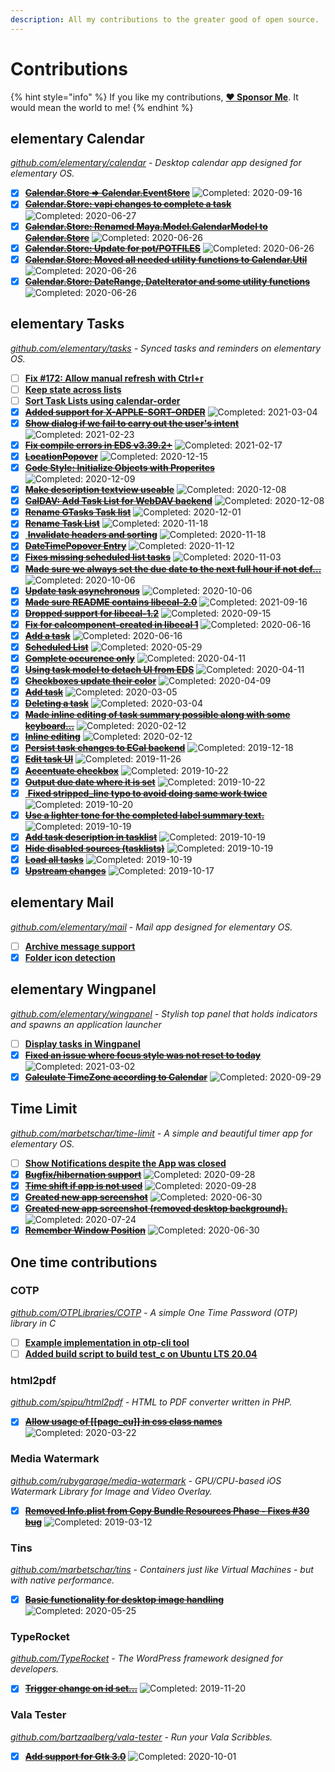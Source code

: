 ```yaml
---
description: All my contributions to the greater good of open source.
---
```


# Contributions

{% hint style="info" %}
If you like my contributions, [**❤️ Sponsor Me**](https://github.com/sponsors/marbetschar). It would mean the world to me!
{% endhint %}

## elementary Calendar

[_github.com/elementary/calendar_](https://github.com/elementary/calendar) _- Desktop calendar app designed for elementary OS._

* [x] [~~**Calendar.Store =&gt; Calendar.EventStore**~~](https://github.com/elementary/calendar/pull/595) ![Completed: 2020-09-16](https://img.shields.io/badge/completed-2020--09--16-lightgrey?style=social)
* [x] [~~**Calendar.Store: vapi changes to complete a task**~~](https://github.com/elementary/calendar/pull/558) ![Completed: 2020-06-27](https://img.shields.io/badge/completed-2020--06--27-lightgrey?style=social)
* [x] [~~**Calendar.Store: Renamed Maya.Model.CalendarModel to Calendar.Store**~~](https://github.com/elementary/calendar/pull/557) ![Completed: 2020-06-26](https://img.shields.io/badge/completed-2020--06--26-lightgrey?style=social)
* [x] [~~**Calendar.Store: Update for pot/POTFILES**~~](https://github.com/elementary/calendar/pull/556) ![Completed: 2020-06-26](https://img.shields.io/badge/completed-2020--06--26-lightgrey?style=social)
* [x] [~~**Calendar.Store: Moved all needed utility functions to Calendar.Util**~~](https://github.com/elementary/calendar/pull/555) ![Completed: 2020-06-26](https://img.shields.io/badge/completed-2020--06--26-lightgrey?style=social)
* [x] [~~**Calendar.Store: DateRange, DateIterator and some utility functions**~~](https://github.com/elementary/calendar/pull/554) ![Completed: 2020-06-26](https://img.shields.io/badge/completed-2020--06--26-lightgrey?style=social)

## elementary Tasks

[_github.com/elementary/tasks_](https://github.com/elementary/tasks/) _- Synced tasks and reminders on elementary OS._

* [ ] [**Fix \#172: Allow manual refresh with Ctrl+r**](https://github.com/elementary/tasks/pull/200)
* [ ] [**Keep state across lists**](https://github.com/elementary/tasks/pull/197)
* [ ] [**Sort Task Lists using calendar-order**](https://github.com/elementary/tasks/pull/192)
* [x] [~~**Added support for X-APPLE-SORT-ORDER**~~](https://github.com/elementary/tasks/pull/198) ![Completed: 2021-03-04](https://img.shields.io/badge/completed-2021--03--04-lightgrey?style=social)
* [x] [~~**Show dialog if we fail to carry out the user's intent**~~](https://github.com/elementary/tasks/pull/189) ![Completed: 2021-02-23](https://img.shields.io/badge/completed-2021--02--23-lightgrey?style=social)
* [x] [~~**Fix compile errors in EDS v3.39.2+**~~](https://github.com/elementary/tasks/pull/193) ![Completed: 2021-02-17](https://img.shields.io/badge/completed-2021--02--17-lightgrey?style=social)
* [x] [~~**LocationPopover**~~](https://github.com/elementary/tasks/pull/174) ![Completed: 2020-12-15](https://img.shields.io/badge/completed-2020--12--15-lightgrey?style=social)
* [x] [~~**Code Style: Initialize Objects with Properites**~~](https://github.com/elementary/tasks/pull/179) ![Completed: 2020-12-09](https://img.shields.io/badge/completed-2020--12--09-lightgrey?style=social)
* [x] [~~**Make description textview useable**~~](https://github.com/elementary/tasks/pull/177) ![Completed: 2020-12-08](https://img.shields.io/badge/completed-2020--12--08-lightgrey?style=social)
* [x] [~~**CalDAV: Add Task List for WebDAV backend**~~](https://github.com/elementary/tasks/pull/150) ![Completed: 2020-12-08](https://img.shields.io/badge/completed-2020--12--08-lightgrey?style=social)
* [x] [~~**Rename GTasks Task list**~~](https://github.com/elementary/tasks/pull/165) ![Completed: 2020-12-01](https://img.shields.io/badge/completed-2020--12--01-lightgrey?style=social)
* [x] [~~**Rename Task List**~~](https://github.com/elementary/tasks/pull/153) ![Completed: 2020-11-18](https://img.shields.io/badge/completed-2020--11--18-lightgrey?style=social)
* [x] [ ~~**Invalidate headers and sorting**~~](https://github.com/elementary/tasks/pull/125) ![Completed: 2020-11-18](https://img.shields.io/badge/completed-2020--11--18-lightgrey?style=social)
* [x] [~~**DateTimePopover Entry**~~](https://github.com/elementary/tasks/pull/159) ![Completed: 2020-11-12](https://img.shields.io/badge/completed-2020--11--12-lightgrey?style=social)
* [x] [~~**Fixes missing scheduled list tasks**~~](https://github.com/elementary/tasks/pull/147) ![Completed: 2020-11-03](https://img.shields.io/badge/completed-2020--11--03-lightgrey?style=social)
* [x] [~~**Made sure we always set the due date to the next full hour if not def…**~~](https://github.com/elementary/tasks/pull/102) ![Completed: 2020-10-06](https://img.shields.io/badge/completed-2020--10--06-lightgrey?style=social)
* [x] [~~**Update task asynchronous**~~](https://github.com/elementary/tasks/pull/144) ![Completed: 2020-10-06](https://img.shields.io/badge/completed-2020--10--06-lightgrey?style=social)
* [x] [~~**Made sure README contains libecal-2.0**~~](https://github.com/elementary/tasks/pull/132) ![Completed: 2021-09-16](https://img.shields.io/badge/completed-2021--09--16-lightgrey?style=social)
* [x] [~~**Dropped support for libecal-1.2**~~](https://github.com/elementary/tasks/pull/130) ![Completed: 2020-09-15](https://img.shields.io/badge/completed-2020--09--15-lightgrey?style=social)
* [x] [~~**Fix for calcomponent-created in libecal 1**~~](https://github.com/elementary/tasks/pull/122) ![Completed: 2020-06-16](https://img.shields.io/badge/completed-2020--06--16-lightgrey?style=social)
* [x] [~~**Add a task**~~](https://github.com/elementary/tasks/pull/116) ![Completed: 2020-06-16](https://img.shields.io/badge/completed-2020--06--16-lightgrey?style=social)
* [x] [~~**Scheduled List**~~](https://github.com/elementary/tasks/pull/120) ![Completed: 2020-05-29](https://img.shields.io/badge/completed-2020--05--29-lightgrey?style=social)
* [x] [~~**Complete occurence only**~~](https://github.com/elementary/tasks/pull/106) ![Completed: 2020-04-11](https://img.shields.io/badge/completed-2020--04--11-lightgrey?style=social)
* [x] [~~**Using task model to detach UI from EDS**~~](https://github.com/elementary/tasks/pull/100) ![Completed: 2020-04-11](https://img.shields.io/badge/completed-2020--04--11-lightgrey?style=social)
* [x] [~~**Checkboxes update their color**~~](https://github.com/elementary/tasks/pull/103) ![Completed: 2020-04-09](https://img.shields.io/badge/completed-2020--04--09-lightgrey?style=social)
* [x] [~~**Add task**~~](https://github.com/elementary/tasks/pull/89) ![Completed: 2020-03-05](https://img.shields.io/badge/completed-2020--03--05-lightgrey?style=social)
* [x] [~~**Deleting a task**~~](https://github.com/elementary/tasks/pull/88) ![Completed: 2020-03-04](https://img.shields.io/badge/completed-2020--03--04-lightgrey?style=social)
* [x] [~~**Made inline editing of task summary possible along with some keyboard…**~~](https://github.com/elementary/tasks/pull/76) ![Completed: 2020-02-12](https://img.shields.io/badge/completed-2020--02--12-lightgrey?style=social)
* [x] [~~**Inline editing**~~](https://github.com/elementary/tasks/pull/78) ![Completed: 2020-02-12](https://img.shields.io/badge/completed-2020--02--12-lightgrey?style=social)
* [x] [~~**Persist task changes to ECal backend**~~](https://github.com/elementary/tasks/pull/61) ![Completed: 2019-12-18](https://img.shields.io/badge/completed-2019--12--18-lightgrey?style=social)
* [x] [~~**Edit task UI**~~](https://github.com/elementary/tasks/pull/59) ![Completed: 2019-11-26](https://img.shields.io/badge/completed-2019--11--26-lightgrey?style=social)
* [x] [~~**Accentuate checkbox**~~](https://github.com/elementary/tasks/pull/55) ![Completed: 2019-10-22](https://img.shields.io/badge/completed-2019--10--22-lightgrey?style=social)
* [x] [~~**Output due date where it is set**~~](https://github.com/elementary/tasks/pull/50) ![Completed: 2019-10-22](https://img.shields.io/badge/completed-2019--10--22-lightgrey?style=social)
* [x] [ ~~**Fixed stripped\_line typo to avoid doing same work twice**~~](https://github.com/elementary/tasks/pull/48) ![Completed: 2019-10-20](https://img.shields.io/badge/completed-2019--10--20-lightgrey?style=social)
* [x] [~~**Use a lighter tone for the completed label summary text.**~~](https://github.com/elementary/tasks/pull/43) ![Completed: 2019-10-19](https://img.shields.io/badge/completed-2019--10--19-lightgrey?style=social)
* [x] [~~**Add task description in tasklist**~~](https://github.com/elementary/tasks/pull/39) ![Completed: 2019-10-19](https://img.shields.io/badge/completed-2019--10--19-lightgrey?style=social)
* [x] [~~**Hide disabled sources \(tasklists\)**~~](https://github.com/elementary/tasks/pull/38) ![Completed: 2019-10-19](https://img.shields.io/badge/completed-2019--10--19-lightgrey?style=social)
* [x] [~~**Load all tasks**~~](https://github.com/elementary/tasks/pull/44) ![Completed: 2019-10-19](https://img.shields.io/badge/completed-2019--10--19-lightgrey?style=social)
* [x] [~~**Upstream changes**~~](https://github.com/marbetschar/tasks/pull/2) ![Completed: 2019-10-17](https://img.shields.io/badge/completed-2019--10--17-lightgrey?style=social)

## elementary Mail

[_github.com/elementary/mail_](https://github.com/elementary/mail) _- Mail app designed for elementary OS._

* [ ] [**Archive message support**](https://github.com/elementary/mail/pull/542)
* [x] [**Folder icon detection**](https://github.com/elementary/mail/pull/545)

## elementary Wingpanel

[_github.com/elementary/wingpanel_](https://github.com/elementary/wingpanel) _- Stylish top panel that holds indicators and spawns an application launcher_

* [ ] [**Display tasks in Wingpanel**](https://github.com/elementary/wingpanel-indicator-datetime/pull/252)
* [x] [~~**Fixed an issue where focus style was not reset to today**~~](https://github.com/elementary/wingpanel-indicator-datetime/pull/251) ![Completed: 2021-03-02](https://img.shields.io/badge/completed-2021--03--02-lightgrey?style=social)
* [x] [~~**Calculate TimeZone according to Calendar**~~](https://github.com/elementary/wingpanel-indicator-datetime/pull/233) ![Completed: 2020-09-29](https://img.shields.io/badge/completed-2020--09--29-lightgrey?style=social)

## Time Limit

[_github.com/marbetschar/time-limit_](https://github.com/marbetschar/time-limit) _- A simple and beautiful timer app for elementary OS._

* [ ] [**Show Notifications despite the App was closed**](https://github.com/marbetschar/time-limit/issues/31)
* [x] [~~**Bugfix/hibernation support**~~](https://github.com/marbetschar/time-limit/pull/40) ![Completed: 2020-09-28](https://img.shields.io/badge/completed-2020--09--28-lightgrey?style=social)
* [x] [~~**Time shift if app is not used**~~](https://github.com/marbetschar/time-limit/pull/39) ![Completed: 2020-09-28](https://img.shields.io/badge/completed-2020--09--28-lightgrey?style=social)
* [x] [~~**Created new app screenshot**~~](https://github.com/marbetschar/time-limit/pull/35) ![Completed: 2020-06-30](https://img.shields.io/badge/completed-2020--06--30-lightgrey?style=social)
* [x] [~~**Created new app screenshot \(removed desktop background\).**~~](https://github.com/marbetschar/time-limit/pull/35) ![Completed: 2020-07-24](https://img.shields.io/badge/completed-2020--07--24-lightgrey?style=social)
* [x] [~~**Remember Window Position**~~](https://github.com/marbetschar/time-limit/pull/34) ![Completed: 2020-06-30](https://img.shields.io/badge/completed-2020--06--30-lightgrey?style=social)

## One time contributions

### COTP

[_github.com/OTPLibraries/COTP_](https://github.com/OTPLibraries/COTP) _- A simple One Time Password \(OTP\) library in C_

* [ ] [**Example implementation in otp-cli tool**](https://github.com/OTPLibraries/COTP/pull/5)
* [ ] [**Added build script to build test\_c on Ubuntu LTS 20.04**](https://github.com/OTPLibraries/COTP/pull/4)

### html2pdf

[_github.com/spipu/html2pdf_](https://github.com/spipu/html2pdf) _- HTML to PDF converter written in PHP._

* [x] [~~**Allow usage of \[\[page\_cu\]\] in css class names**~~](https://github.com/spipu/html2pdf/pull/525) ![Completed: 2020-03-22](https://img.shields.io/badge/completed-2020--03--22-lightgrey?style=social)

### Media Watermark

[_github.com/rubygarage/media-watermark_](https://github.com/rubygarage/media-watermark) _- GPU/CPU-based iOS Watermark Library for Image and Video Overlay._

* [x] [~~**Removed Info.plist from Copy Bundle Resources Phase - Fixes \#30 bug**~~](https://github.com/rubygarage/media-watermark/pull/31) ![Completed: 2019-03-12](https://img.shields.io/badge/completed-2019--03--12-lightgrey?style=social)

### Tins

[_github.com/marbetschar/tins_](https://github.com/marbetschar/tins) _- Containers just like Virtual Machines - but with native performance._

* [x] [~~**Basic functionality for desktop image handling**~~](https://github.com/marbetschar/tins/pull/20) ![Completed: 2020-05-25](https://img.shields.io/badge/completed-2020--05--25-lightgrey?style=social)

### TypeRocket

[_github.com/TypeRocket_](https://github.com/TypeRocket) _- The WordPress framework designed for developers._

* [x] [~~**Trigger change on id set...**~~](https://github.com/TypeRocket/core/pull/68) ![Completed: 2019-11-20](https://img.shields.io/badge/completed-2019--11--20-lightgrey?style=social)

### Vala Tester

[_github.com/bartzaalberg/vala-tester_](https://github.com/bartzaalberg/vala-tester) _- Run your Vala Scribbles._

* [x] [~~**Add support for Gtk 3.0**~~](https://github.com/bartzaalberg/vala-tester/pull/8) ![Completed: 2020-10-01](https://img.shields.io/badge/completed-2020--10--01-lightgrey?style=social)

